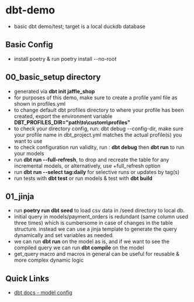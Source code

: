 # dbt-demo
- basic dbt demo/test; target is a local duckdb database

## Basic Config
- install poetry & run poetry install --no-root


## 00_basic_setup directory
- generated via **dbt init jaffle_shop** 
- for purposes of this demo, make sure to create a profile yaml file as shown in profiles.yml
- to change default dbt profiles directory to where your profile has been created, export the environment variable **DBT_PROFILES_DIR="path\to\custom\profiles"**
- to check your directory config, run: dbt debug --config-dir, make sure your profile name in dbt_project.yml matches the actual profile(s) you want to use
- to check configuration run validity, run : **dbt debug** then **dbt run** to run your models
- run **dbt run --full-refresh**, to drop and recreate the table for any incremental models, or alternatively, use +full_refresh option
- run **dbt run --select tag:daily** for selective runs or updates by tag(s)
- run tests with **dbt test** or run models & test with **dbt build**

## 01_jinja
- run **poetry run dbt seed** to load csv data in /seed directory to local db.
- initial query in models/payment_orders is redundant (same column used three times) which is cumbersome in case of changes in the table structure. instead we can use a jinja template to generate the query dynamically and set variables as needed.
- we can run **dbt run** on the model as is, and if we want to see the compiled query we can run **dbt compile** on the model
- get_query macro and macros in general can be useful for reusable & more complex dynamic logic 

## Quick Links
- [dbt docs - model config](https://docs.getdbt.com/reference/model-configs)